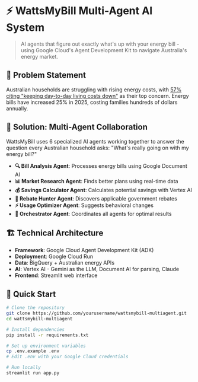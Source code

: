 # ⚡ WattsMyBill Multi-Agent AI System

> AI agents that figure out exactly what's up with your energy bill - using Google Cloud's Agent Development Kit to navigate Australia's energy market.

## 🎯 Problem Statement
Australian households are struggling with rising energy costs, with [57% citing "keeping day-to-day living costs down"](https://www.roymorgan.com/findings/9797-most-important-issues-facing-australia-january-2025) as their top concern. Energy bills have increased 25% in 2025, costing families hundreds of dollars annually. 

## 🤖 Solution: Multi-Agent Collaboration
WattsMyBill uses 6 specialized AI agents working together to answer the question every Australian household asks: "What's really going on with my energy bill?"

- **🔍 Bill Analysis Agent**: Processes energy bills using Google Document AI
- **📊 Market Research Agent**: Finds better plans using real-time data
- **💰 Savings Calculator Agent**: Calculates potential savings with Vertex AI
- **🎯 Rebate Hunter Agent**: Discovers applicable government rebates
- **⚡ Usage Optimizer Agent**: Suggests behavioral changes
- **🎯 Orchestrator Agent**: Coordinates all agents for optimal results

## 🏗️ Technical Architecture
- **Framework**: Google Cloud Agent Development Kit (ADK)
- **Deployment**: Google Cloud Run
- **Data**: BigQuery + Australian energy APIs
- **AI**: Vertex AI - Gemini as the LLM, Document AI for parsing, Claude 
- **Frontend**: Streamlit web interface

## 🚀 Quick Start
```bash
# Clone the repository
git clone https://github.com/yourusername/wattsmybill-multiagent.git
cd wattsmybill-multiagent

# Install dependencies
pip install -r requirements.txt

# Set up environment variables
cp .env.example .env
# Edit .env with your Google Cloud credentials

# Run locally
streamlit run app.py